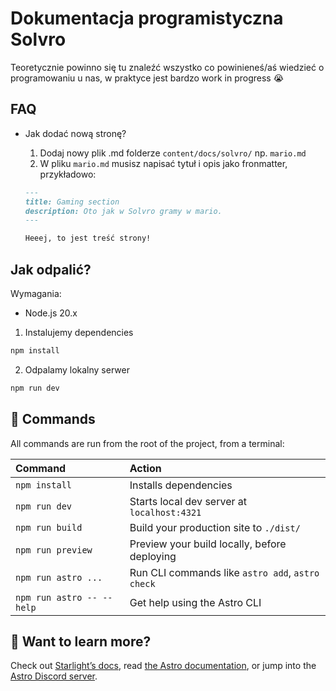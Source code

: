 # Dokumentacja programistyczna Solvro

Teoretycznie powinno się tu znaleźć wszystko co powinieneś/aś wiedzieć o programowaniu u nas, w praktyce jest bardzo work in progress 😭

## FAQ

- Jak dodać nową stronę?

  1. Dodaj nowy plik .md folderze `content/docs/solvro/` np. `mario.md`
  2. W pliku `mario.md` musisz napisać tytuł i opis jako fronmatter, przykładowo:

  ```md
  ---
  title: Gaming section
  description: Oto jak w Solvro gramy w mario.
  ---

  Heeej, to jest treść strony!
  ```

## Jak odpalić?

Wymagania:

- Node.js 20.x

1. Instalujemy dependencies

```bash
npm install
```

2. Odpalamy lokalny serwer

```bash
npm run dev
```

## 🧞 Commands

All commands are run from the root of the project, from a terminal:

| Command                   | Action                                           |
| :------------------------ | :----------------------------------------------- |
| `npm install`             | Installs dependencies                            |
| `npm run dev`             | Starts local dev server at `localhost:4321`      |
| `npm run build`           | Build your production site to `./dist/`          |
| `npm run preview`         | Preview your build locally, before deploying     |
| `npm run astro ...`       | Run CLI commands like `astro add`, `astro check` |
| `npm run astro -- --help` | Get help using the Astro CLI                     |

## 👀 Want to learn more?

Check out [Starlight’s docs](https://starlight.astro.build/), read [the Astro documentation](https://docs.astro.build), or jump into the [Astro Discord server](https://astro.build/chat).
